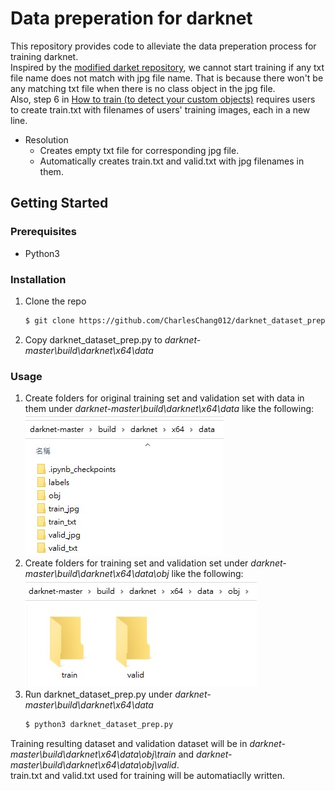 # Data preperation for darknet
This repository provides code to alleviate the data preperation process for training darknet.<br />
Inspired by the [modified darket repository](https://github.com/AlexeyAB/darknet), we cannot start training if any txt file name does not match with jpg file name. That is because there won't be any matching txt file when there is no class object in the jpg file. <br />
Also, step 6 in [How to train (to detect your custom objects)](https://github.com/AlexeyAB/darknet#how-to-train-to-detect-your-custom-objects) requires users to create train.txt with filenames of users' training images, each in a new line.
* Resolution
  * Creates empty txt file for corresponding jpg file.
  * Automatically creates train.txt and valid.txt with jpg filenames in them.
## Getting Started
### Prerequisites
* Python3
### Installation
1. Clone the repo
   ```sh
   $ git clone https://github.com/CharlesChang012/darknet_dataset_prep.git
   ```
2. Copy darknet_dataset_prep.py to *darknet-master\build\darknet\x64\data*
### Usage
1. Create folders for original training set and validation set with data in them under *darknet-master\build\darknet\x64\data* like the following:
![image](https://github.com/CharlesChang012/darknet_dataset_prep/blob/main/pictures/folders.jpg)
2. Create folders for training set and validation set under *darknet-master\build\darknet\x64\data\obj* like the following:
![image](https://github.com/CharlesChang012/darknet_dataset_prep/blob/main/pictures/obj_folder.jpg)
3. Run darknet_dataset_prep.py under *darknet-master\build\darknet\x64\data*
   ```sh
   $ python3 darknet_dataset_prep.py
   ```
  Training resulting dataset and validation dataset will be in *darknet-master\build\darknet\x64\data\obj\train* and *darknet-master\build\darknet\x64\data\obj\valid*.<br />
  train.txt and valid.txt used for training will be automatiaclly written.
